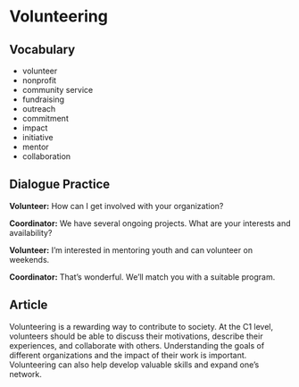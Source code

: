 # Volunteering

## Vocabulary
- volunteer
- nonprofit
- community service
- fundraising
- outreach
- commitment
- impact
- initiative
- mentor
- collaboration

## Dialogue Practice
**Volunteer:** How can I get involved with your organization?

**Coordinator:** We have several ongoing projects. What are your interests and availability?

**Volunteer:** I’m interested in mentoring youth and can volunteer on weekends.

**Coordinator:** That’s wonderful. We’ll match you with a suitable program.

## Article
Volunteering is a rewarding way to contribute to society. At the C1 level, volunteers should be able to discuss their motivations, describe their experiences, and collaborate with others. Understanding the goals of different organizations and the impact of their work is important. Volunteering can also help develop valuable skills and expand one’s network.
